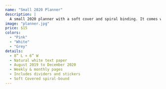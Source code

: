 ```yaml
---
name: "Small 2020 Planner"
description: |
  A small 2020 planner with a soft cover and spiral binding. It comes with dividers and stickers.
image: "planner.jpg"
price: $15
colors:
  - "Pink"
  - "White"
  - "Grey"
details:
  - 8” L × 6” W
  - Natural white text paper
  - August 2019 to December 2020
  - Weekly & monthly pages
  - Includes dividers and stickers
  - Soft Covered spiral-bound
---
```

